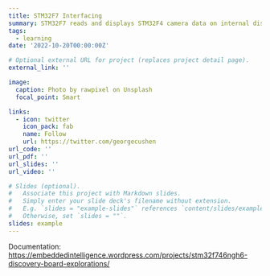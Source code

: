 ```yaml
---
title: STM32F7 Interfacing
summary: STM32F7 reads and displays STM32F4 camera data on internal display.
tags:
  - learning
date: '2022-10-20T00:00:00Z'

# Optional external URL for project (replaces project detail page).
external_link: ''

image:
  caption: Photo by rawpixel on Unsplash
  focal_point: Smart

links:
  - icon: twitter
    icon_pack: fab
    name: Follow
    url: https://twitter.com/georgecushen
url_code: ''
url_pdf: ''
url_slides: ''
url_video: ''

# Slides (optional).
#   Associate this project with Markdown slides.
#   Simply enter your slide deck's filename without extension.
#   E.g. `slides = "example-slides"` references `content/slides/example-slides.md`.
#   Otherwise, set `slides = ""`.
slides: example
---
```

Documentation: https://embeddedintelligence.wordpress.com/projects/stm32f746ngh6-discovery-board-explorations/